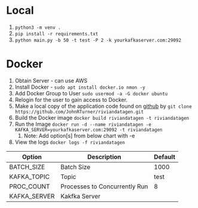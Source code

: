 # Local
1. `python3 -m venv .`
1. `pip install -r requirements.txt`
1. `python main.py -b 50 -t test -P 2 -k yourkafkaserver.com:29092`

# Docker
1. Obtain Server - can use AWS
1. Install Docker - `sudo apt install docker.io nmon -y`
1. Add Docker Group to User `sudo usermod -a -G docker ubuntu`
1. Relogin for the user to gain access to Docker.
1. Make a local copy of the application code found on [github][github] by `git clone https://github.com/JohnRTurner/riviandatagen.git`
1. Build the Docker image `docker build riviandatagen -t riviandatagen`
1. Run the Image `docker run -d --name riviandatagen -e KAFKA_SERVER=yourkafkaserver.com:29092 -t riviandatagen`
    1. Note: Add option[s] from below chart with -e
1. View the logs `docker logs -f riviandatagen`


| Option       | Description                            | Default  |
|--------------|----------------------------------------|----------|
| BATCH_SIZE   | Batch Size                             | 1000     | 
| KAFKA_TOPIC  | Topic                                  | test     |
| PROC_COUNT   | Processes to Concurrently Run          | 8        |
| KAFKA_SERVER | Kakfka Server                          |          |         

[github]: https://github.com/JohnRTurner/oltpnodejs